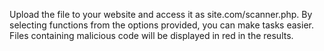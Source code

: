 Upload the file to your website and access it as site.com/scanner.php. By selecting functions from the options provided, you can make tasks easier. Files containing malicious code will be displayed in red in the results.
